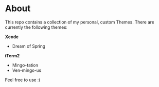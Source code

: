 # About

This repo contains a collection of my personal, custom Themes. There are currently the following themes:

__Xcode__ 

- Dream of Spring 

__iTerm2__ 

- Mingo-tation
- Ven-mingo-us

Feel free to use :)
